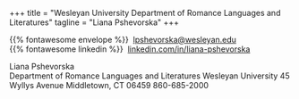 +++
title = "Wesleyan University Department of Romance Languages and Literatures"
tagline = "Liana Pshevorska"
+++

{{% fontawesome envelope %}}&nbsp;&nbsp;[lpshevorska@wesleyan.edu](mailto:lpshevorska@wesleyan.edu)  
{{% fontawesome linkedin %}}&nbsp;&nbsp;<a href="https://www.linkedin.com/in/liana-pshevorska" target="_blank">linkedin.com/in/liana-pshevorska</a>

Liana Pshevorska  
Department of Romance Languages and Literatures 
Wesleyan University
45 Wyllys Avenue
Middletown, CT 06459
860-685-2000
